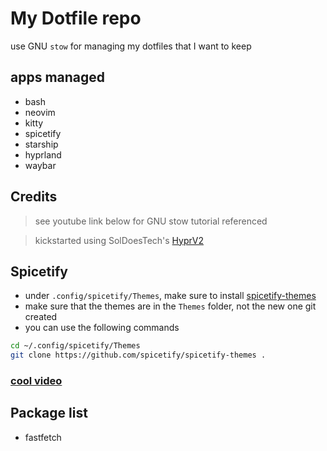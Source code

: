 # My Dotfile repo
use GNU `stow` for managing my dotfiles that I want to keep

## apps managed
- bash
- neovim
- kitty
- spicetify
- starship
- hyprland
- waybar

## Credits
> see youtube link below for GNU stow tutorial referenced

> kickstarted using SolDoesTech's [HyprV2](https://github.com/SolDoesTech/HyprV2)

## Spicetify
- under `.config/spicetify/Themes`, make sure to install [spicetify-themes](https://github.com/spicetify/spicetify-themes)
- make sure that the themes are in the `Themes` folder, not the new one git created
- you can use the following commands
```bash
cd ~/.config/spicetify/Themes
git clone https://github.com/spicetify/spicetify-themes .
```

### [cool video](https://www.youtube.com/watch?v=y6XCebnB9gs&ab_channel=DreamsofAutonomy)

## Package list
- fastfetch 

